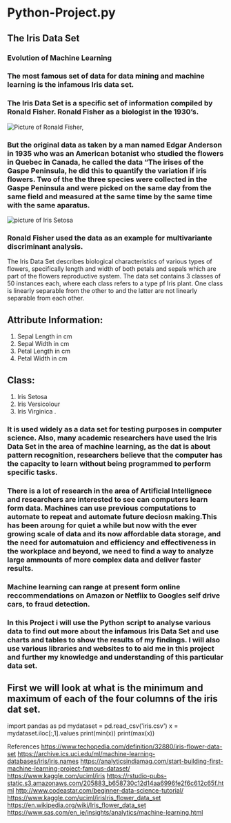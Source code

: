 # Python-Project.py

## The Iris Data Set

### Evolution of Machine Learning

### The most famous set of data for data mining and machine learning is the infamous Iris data set. 

### The Iris Data Set is a specific set of information compiled by Ronald Fisher. Ronald Fisher as a biologist in the 1930’s.
![Picture of Ronald Fisher,](http://www.swlearning.com/quant/kohler/stat/biographical_sketches/Fisher_3.jpeg)

### But the original data as taken by a man named Edgar Anderson in 1935 who was an American botanist who studied the flowers in Quebec in Canada, he called the data “The irises of the Gaspe Peninsula, he did this to quantify the variation if iris flowers. Two of the the three species were collected in the Gaspe Peninsula and were picked on the same day from the same field and measured at the same time by the same time with the same aparatus.

![picture of Iris Setosa](https://en.wikipedia.org/wiki/Iris_(plant)#/media/File:Iris_germanica_(Purple_bearded_Iris),_Wakehurst_Place,_UK_-_Diliff.jpg)

### Ronald Fisher used the data as an example for multivariante discriminant analysis.
The Iris Data Set describes biological characteristics of various types of flowers, specifically length and width of both petals and sepals which are part of the flowers reproductive system.
The data set contains 3 classes of 50 instances each, where each class refers to a type pf Iris plant. One class is linearly separable from the other to and the latter are not linearly separable from each other.

## Attribute Information:
1.	Sepal Length in cm
2.	Sepal Width in cm
3.	Petal Length in cm
4.	Petal Width in cm

## Class:
1.	Iris Setosa
2.	Iris Versicolour
3.	Iris Virginica
 .
### It is used widely as a data set for testing purposes in computer science. Also, many academic researchers have used the Iris Data Set in the area of machine learning, as the dat is about pattern recognition, researchers believe that the computer has the capacity to learn without being programmed to perform specific tasks.

### There is a lot of research in the area of Artificial Intellignece and researchers are interested to see can computers learn form data. Machines can use previous computations to automate to repeat and automate future deciosn making.This has been aroung for quiet a while but now with the ever growing scale of data and its now affordable data storage, and the need for automatuion and efficiency and effectiveness in the workplace and beyond, we need to find a way to analyze large ammounts of more complex data and deliver faster results.
### Machine learning can range at present form online reccommendations on Amazon or Netflix to Googles self drive cars, to fraud detection.

### In this Project i will use the Python script to analyse various data to find out more about the infamous Iris Data Set and use charts and tables to show the results of my findings. I will also use various libraries and websites to to aid me in this project and further my knowledge and understanding of this particular data set.

## First we will look at what is the minimum and maximum of each of the four columns of the iris dat set.
















import pandas as pd
mydataset = pd.read_csv('iris.csv')
x = mydataset.iloc[:,1].values
print(min(x))
print(max(x))
















































References
https://www.techopedia.com/definition/32880/iris-flower-data-set
https://archive.ics.uci.edu/ml/machine-learning-databases/iris/iris.names
https://analyticsindiamag.com/start-building-first-machine-learning-project-famous-dataset/
https://www.kaggle.com/uciml/iris
https://rstudio-pubs-static.s3.amazonaws.com/205883_b658730c12d14aa6996fe2f6c612c65f.html
http://www.codeastar.com/beginner-data-science-tutorial/
https://www.kaggle.com/uciml/irisIris_flower_data_set
https://en.wikipedia.org/wiki/Iris_flower_data_set
https://www.sas.com/en_ie/insights/analytics/machine-learning.html




	

	
	
	
	
	
	
	
	
	
	
	
	
	
	
	
	
	
	
	
	
	
	
	
	
	
	
	
	
	
	
	
	
	
	
	
	
	
	
	
	
	



 




